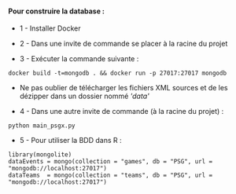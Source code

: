 #### Pour construire la database :

- 1 - Installer Docker

- 2 - Dans une invite de commande se placer à la racine du projet

- 3 - Exécuter la commande suivante : 
```
docker build -t=mongodb . && docker run -p 27017:27017 mongodb
```

- Ne pas oublier de télécharger les fichiers XML sources et de les dézipper dans un dossier nommé *'data'*

- 4 - Dans une autre invite de commande (à la racine du projet) : 
```
python main_psgx.py
```

- 5 - Pour utiliser la BDD dans R :
```
library(mongolite)
dataEvents = mongo(collection = "games", db = "PSG", url = "mongodb://localhost:27017")
dataTeams  = mongo(collection = "teams", db = "PSG", url = "mongodb://localhost:27017")
```